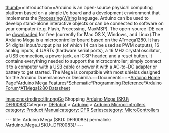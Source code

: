 <p><a href="image:Arduino_Mega.jpg" title="wikilink">thumb</a>==Introduction==Arduino is an open-source physical computing platform based on a simple i/o board and a development environment that implements the <a href="http://www.processing.org/">Processing</a>/<a href="http://wiring.org.co/">Wiring</a> language. Arduino can be used to develop stand-alone interactive objects or can be connected to software on your computer (e.g. Flash, Processing, MaxMSP). The open-source IDE can be <a href="http://arduino.berlios.de/index.php/Main/Software">downloaded</a> for free (currently for Mac OS X, Windows, and Linux).The Arduino Mega is a microcontroller board based on the ATmega1280. It has 54 digital input/output pins (of which 14 can be used as PWM outputs), 16 analog inputs, 4 UARTs (hardware serial ports), a 16 MHz crystal oscillator, a USB connection, a power jack, an ICSP header, and a reset button. It contains everything needed to support the microcontroller; simply connect it to a computer with a USB cable or power it with a AC-to-DC adapter or battery to get started. The Mega is compatible with most shields designed for the Arduino Duemilanove or Diecimila.==Documents==*<a href="http://www.arduino.cc/">Arduino Home Page</a>*<a href="http://arduino.cc/en/Main/ArduinoBoardMega">Arduino Mega Features</a>*<a href="http://www.sparkfun.com/datasheets/DevTools/Arduino/arduino-mega-schematic.pdf">Schematic</a>*<a href="http://www.arduino.cc/en/Reference/HomePage">Programming Reference</a>*<a href="http://www.arduino.cc/cgi-bin/yabb2/YaBB.pl">Arduino Forum</a>*<a href="http://www.sparkfun.com/datasheets/Components/ATMega1280.pdf">ATMega1280 Datasheet</a><br /><br /><a href="image:nextredirectltr.png" title="wikilink">image:nextredirectltr.pngGo</a> Shopping <a href="https://www.dfrobot.com/product-171.html">Arduino Mega (SKU: DFR0083)</a>Category: <a href="https://www.dfrobot.com/">DFRobot</a> &gt; <a href="https://www.dfrobot.com/category-35.html">Arduino</a> &gt; <a href="https://www.dfrobot.com/category-104.html">Arduino Microcontrollers</a> <a href="category:_Product_Manual" title="wikilink">category: Product Manual</a><a href="category:_DFR_Series" title="wikilink">category: DFR Series</a><a href="category:_MicroControllers" title="wikilink">category: MicroControllers</a></p>---
title: Arduino Mega (SKU: DFR0083)
permalink: /Arduino_Mega_(SKU:_DFR0083)/
---

